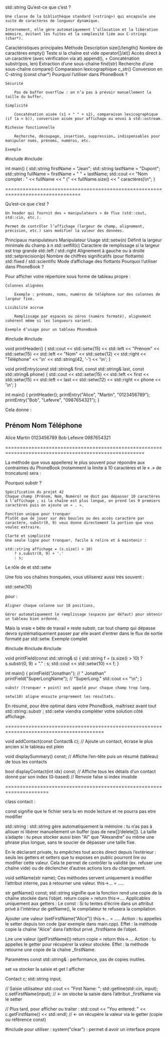 std::string
Qu’est-ce que c’est ?

    Une classe de la bibliothèque standard (<string>) qui encapsule une suite de caractères de longueur dynamique.

    Internement, elle gère automatiquement l’allocation et la libération mémoire, évitant les fuites et la complexité liée aux C-strings (char*).

Caractéristiques principales
Méthode	Description
size()/length()	Nombre de caractères
empty()	Teste si la chaîne est vide
operator[]/at()	Accès direct à un caractère (avec vérification via at)
append(), +	Concaténation
substr(pos, len)	Extraction d’une sous-chaîne
find(str)	Recherche d’une sous-chaîne
compare()	Comparaison lexicographique
c_str()	Conversion en C-string (const char*)
Pourquoi l’utiliser dans PhoneBook ?

    Sécurité

        Pas de buffer overflow : on n’a pas à prévoir manuellement la taille du buffer.

    Simplicité

        Concaténation aisée (s1 + " " + s2), comparaison lexicographique (if (a < b)), conversion aisée pour affichage ou envoi à std::ostream.

    Richesse fonctionnelle

        Recherche, découpage, insertion, suppression… indispensables pour manipuler noms, prénoms, numéros, etc.

    Exemple

#include <string>
#include <iostream>

int main() {
    std::string firstName = "Jean";
    std::string lastName = "Dupont";
    std::string fullName = firstName + " " + lastName;
    std::cout << "Nom complet : " << fullName << " (" 
              << fullName.size() << " caractères)\n";
}

================================================================================

<iomanip>
Qu’est-ce que c’est ?

    Un header qui fournit des « manipulateurs » de flux (std::cout, std::cin, etc.).

    Permet de contrôler l’affichage (largeur de champ, alignement, précision, etc.) sans modifier la valeur des données.

Principaux manipulateurs
Manipulateur	Usage
std::setw(n)	Définit la largeur minimale du champ à n
std::setfill(c)	Caractère de remplissage si la largeur est trop grande
std::left / std::right	Alignement à gauche ou à droite
std::setprecision(p)	Nombre de chiffres significatifs (pour flottants)
std::fixed / std::scientific	Mode d’affichage des flottants
Pourquoi l’utiliser dans PhoneBook ?

Pour afficher votre répertoire sous forme de tableau propre :

    Colonnes alignées

        Exemple : prénoms, noms, numéros de téléphone sur des colonnes de largeur fixe.

    Lisibilité accrue

        Remplissage par espaces ou zéros (numéro formaté), alignement cohérent même si les longueurs varient.

    Exemple d’usage pour un tableau PhoneBook

#include <iostream>
#include <iomanip>

void printHeader() {
    std::cout << std::setw(15) << std::left  << "Prénom"
              << std::setw(15) << std::left  << "Nom"
              << std::setw(12) << std::right << "Téléphone"
              << '\n'
              << std::string(42, '-') << '\n';
}

void printEntry(const std::string& first, 
                const std::string& last, 
                const std::string& phone) {
    std::cout << std::setw(15) << std::left  << first
              << std::setw(15) << std::left  << last
              << std::setw(12) << std::right << phone
              << '\n';
}

int main() {
    printHeader();
    printEntry("Alice", "Martin", "0123456789");
    printEntry("Bob",   "Lefevre", "0987654321");
}

Cela donne :

Prénom         Nom            Téléphone
------------------------------------------
Alice          Martin        0123456789
Bob            Lefevre       0987654321

======================================================================================================

La méthode que vous appellerez le plus souvent pour répondre aux contraintes du PhoneBook
(notamment la limite à 10 caractères et le « .» de troncature) sera :

Pourquoi substr ?

    Spécification du projet 42
    Chaque champ (Prénom, Nom, Numéro) ne doit pas dépasser 10 caractères à l’affichage ; si la chaîne est plus longue, on prend les 9 premiers caractères puis on ajoute un « . ».

    Fonction unique pour tronquer
    Plutôt que de jouer sur des boucles ou des accès caractère par caractère, substr(0, 9) vous donne directement la portion que vous voulez extraire.

    Clarté et simplicité
    Une seule ligne pour tronquer, facile à relire et à maintenir :

    std::string affichage = (s.size() > 10)
        ? s.substr(0, 9) + '.'
        : s;

Le rôle de <iomanip> et std::setw

Une fois vos chaînes tronquées, vous utiliserez aussi très souvent :

std::setw(10)

pour :

    Aligner chaque colonne sur 10 positions,

    Gérer automatiquement le remplissage (espaces par défaut) pour obtenir un tableau bien ordonné.

Mais la vraie « bête de travail » reste substr, car tout champ qui dépasse devra systématiquement passer par elle avant d’entrer dans le flux de sortie formaté par std::setw.
Exemple complet

#include <iostream>
#include <iomanip>
#include <string>

void printField(const std::string& s) {
    std::string f = (s.size() > 10) ? s.substr(0, 9) + "." : s;
    std::cout << std::setw(10) << f;
}

int main() {
    printField("Jonathan");      // "  Jonathan"
    printField("SuperLongName"); // "SuperLong."
    std::cout << "\n";
}

    substr (tronquer + point) est appelé pour chaque champ trop long.

    setw(10) aligne ensuite proprement les résultats.

En résumé, pour être optimal dans votre PhoneBook, maîtrisez avant tout std::string::substr ; std::setw viendra compléter votre solution côté affichage.

========================================================================================

void addContact(const Contact& c);
// Ajoute un contact, écrase le plus ancien si le tableau est plein

void displaySummary() const;
// Affiche l’en-tête puis un résumé (tableau) de tous les contacts

bool displayContact(int idx) const;
// Affiche tous les détails d’un contact donné par son index (0-based)
// Renvoie false si index invalide

=====================================================================


class contact :

const signifie que le fichier sera lu en mode lecture et ne pourra pas etre modifier

std::string :
std::string gère automatiquement la mémoire : tu n’as pas à allouer ni libérer manuellement un buffer (pas de new[]/delete[]).
La taille s’adapte : tu peux stocker aussi bien "Al" que "Alexandre" ou même une phrase plus longue, sans te soucier de dépasser une taille fixe.

En le déclarant private, tu empêches tout accès direct depuis l’extérieur : seuls les getters et setters que tu exposes en public pourront lire ou modifier cette valeur.
Cela te permet de contrôler la validité (ex. refuser une chaîne vide) ou de déclencher d’autres actions lors du changement.

void setName(str name);
Ces méthodes servent uniquement à modifier l’attribut interne, pas à retourner une valeur.
this->... = .....

str getName() const;
std::string signifie que la fonction rend une copie de la chaîne stockée dans l’objet.
return copie = return this->....
Applicables uniquement aux getters :
Le const : Si tu tentes d’écrire dans un attribut privé à l’intérieur de getName(), le compilateur te refusera la compilation.

Ajouter une valeur (setFirstName("Alice"))
this->... = .....
Action : tu appelles le setter depuis ton code (par exemple dans main.cpp).
Effet : la méthode copie la chaîne "Alice" dans l’attribut privé _firstName de l’objet.

Lire une valeur (getFirstName())
return copie = return this->....
Action : tu appelles le getter pour récupérer la valeur stockée.
Effet : la méthode retourne une copie de la chaîne _firstName.

Paramètres const std::string& : performance, pas de copies inutiles.

set va stocker la saisie et get l afficher

Contact c;
std::string input;

// Saisie utilisateur
std::cout << "First Name: ";
std::getline(std::cin, input);
c.setFirstName(input);    // ← on stocke la saisie dans l’attribut _firstName via le setter

// Plus tard, pour afficher ou traiter :
std::cout << "You entered: " << c.getFirstName() << std::endl;
          // ← on récupère la valeur via le getter (copie ou référence const)


#include <cstdlib>
pour utiliser : system("clear") : permet d avoir un interface propre